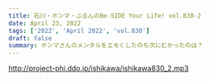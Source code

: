 ```yaml
---
title: 石川・ホンマ・ぶるんのBe-SIDE Your Life! vol.830-2
date: April 23, 2022
tags: ['2022', 'April 2022', 'vol.830']
draft: false
summary: ホンマさんのメンタルをエモくしたのち次にむかったのは？
---
```


http://project-phi.ddo.jp/ishikawa/ishikawa830_2.mp3
